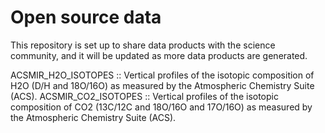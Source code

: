 # Open source data

This repository is set up to share data products with the science community, and it will be updated as more data products are generated.

ACSMIR_H2O_ISOTOPES :: Vertical profiles of the isotopic composition of H2O (D/H and 18O/16O) as measured by the Atmospheric Chemistry Suite (ACS).
ACSMIR_CO2_ISOTOPES :: Vertical profiles of the isotopic composition of CO2 (13C/12C and 18O/16O and 17O/16O) as measured by the Atmospheric Chemistry Suite (ACS).
